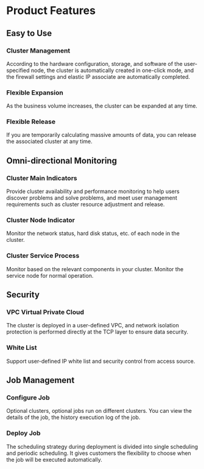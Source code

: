 # Product Features

## Easy to Use

### Cluster Management
According to the hardware configuration, storage, and software of the user-specified node, the cluster is automatically created in one-click mode, and the firewall settings and elastic IP associate are automatically completed.

### Flexible Expansion
As the business volume increases, the cluster can be expanded at any time.

### Flexible Release
If you are temporarily calculating massive amounts of data, you can release the associated cluster at any time.


## Omni-directional Monitoring

### Cluster Main Indicators

Provide cluster availability and performance monitoring to help users discover problems and solve problems, and meet user management requirements such as cluster resource adjustment and release.

### Cluster Node Indicator

Monitor the network status, hard disk status, etc. of each node in the cluster.

### Cluster Service Process

Monitor based on the relevant components in your cluster. Monitor the service node for normal operation.

## Security
 
### VPC Virtual Private Cloud
The cluster is deployed in a user-defined VPC, and network isolation protection is performed directly at the TCP layer to ensure data security.

### White List
Support user-defined IP white list and security control from access source.

## Job Management

### Configure Job
Optional clusters, optional jobs run on different clusters. You can view the details of the job, the history execution log of the job.

### Deploy Job
The scheduling strategy during deployment is divided into single scheduling and periodic scheduling. It gives customers the flexibility to choose when the job will be executed automatically.



